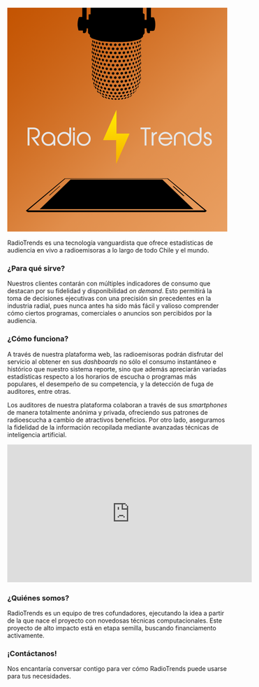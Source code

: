 ![portada](PortadaRT.png)

RadioTrends es una tecnología vanguardista que ofrece estadísticas de audiencia en vivo a radioemisoras a lo largo de todo Chile y el mundo.

### ¿Para qué sirve?
Nuestros clientes contarán con múltiples indicadores de consumo que destacan por su fidelidad y disponibilidad _on demand_. Esto permitirá la toma de decisiones ejecutivas con una precisión sin precedentes en la industria radial, pues nunca antes ha sido más fácil y valioso comprender cómo ciertos programas, comerciales o anuncios son percibidos por la audiencia.

### ¿Cómo funciona?

A través de nuestra plataforma web, las radioemisoras podrán disfrutar del servicio al obtener en sus _dashboards_ no sólo el consumo instantáneo e histórico que nuestro sistema reporte, sino que además apreciarán variadas estadísticas respecto a los horarios de escucha o programas más populares, el desempeño de su competencia, y la detección de fuga de auditores, entre otras. 

Los auditores de nuestra plataforma colaboran a través de sus _smartphones_ de manera totalmente anónima y privada, ofreciendo sus patrones de radioescucha a cambio de atractivos beneficios. Por otro lado, aseguramos la fidelidad de la información recopilada mediante avanzadas técnicas de inteligencia artificial.

<iframe width="560" height="315" src="https://www.youtube.com/embed/dQw4w9WgXcQ" frameborder="0" allow="accelerometer; autoplay; encrypted-media; gyroscope; picture-in-picture" allowfullscreen></iframe>

### ¿Quiénes somos?
RadioTrends es un equipo de tres cofundadores, ejecutando la idea a partir de la que nace el proyecto con novedosas técnicas computacionales. Este proyecto de alto impacto está en etapa semilla, buscando financiamento activamente.

### ¡Contáctanos!

Nos encantaría conversar contigo para ver cómo RadioTrends puede usarse para tus necesidades.
